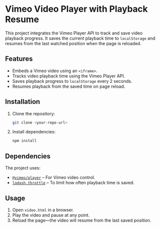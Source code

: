 # Vimeo Video Player with Playback Resume

This project integrates the Vimeo Player API to track and save video playback progress. It saves the current playback time to `localStorage` and resumes from the last watched position when the page is reloaded.

##  Features
- Embeds a Vimeo video using an `<iframe>`.
- Tracks video playback time using the Vimeo Player API.
- Saves playback progress to `localStorage` every 2 seconds.
- Resumes playback from the saved time on page reload.

##  Installation
1. Clone the repository:
   ```sh
   git clone <your-repo-url>
   ```
2. Install dependencies:
   ```sh
   npm install
   ```

##  Dependencies
The project uses:
- [`@vimeo/player`](https://www.npmjs.com/package/@vimeo/player) – For Vimeo video control.
- [`lodash.throttle`](https://www.npmjs.com/package/lodash.throttle) – To limit how often playback time is saved.


##  Usage
1. Open `video.html` in a browser.
2. Play the video and pause at any point.
3. Reload the page—the video will resume from the last saved position.



